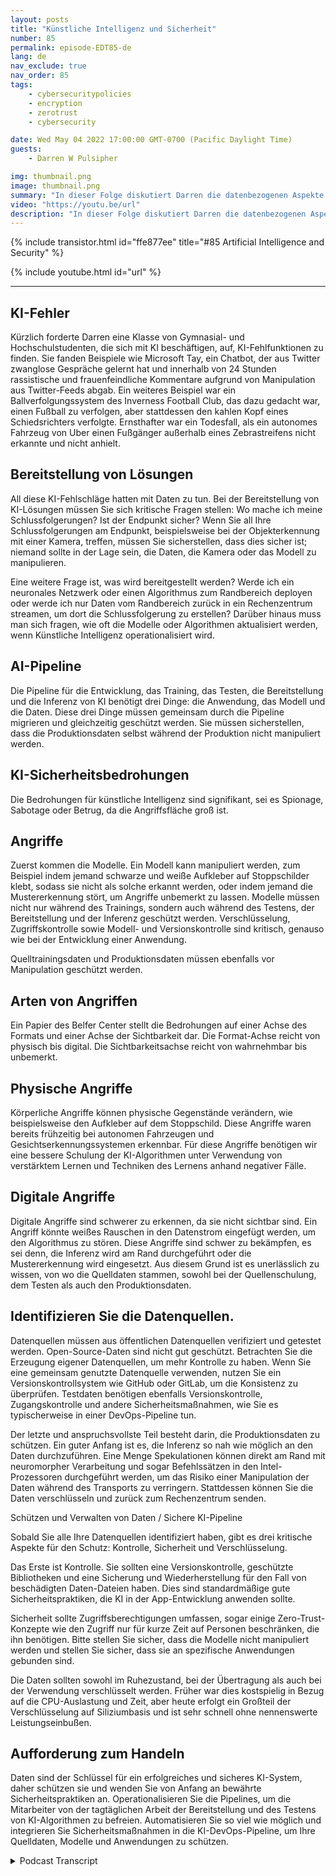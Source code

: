 ```yaml
---
layout: posts
title: "Künstliche Intelligenz und Sicherheit"
number: 85
permalink: episode-EDT85-de
lang: de
nav_exclude: true
nav_order: 85
tags:
    - cybersecuritypolicies
    - encryption
    - zerotrust
    - cybersecurity

date: Wed May 04 2022 17:00:00 GMT-0700 (Pacific Daylight Time)
guests:
    - Darren W Pulsipher

img: thumbnail.png
image: thumbnail.png
summary: "In dieser Folge diskutiert Darren die datenbezogenen Aspekte der künstlichen Intelligenz (KI) und die Bedeutung der Absicherung dieser Daten."
video: "https://youtu.be/url"
description: "In dieser Folge diskutiert Darren die datenbezogenen Aspekte der künstlichen Intelligenz (KI) und die Bedeutung der Absicherung dieser Daten."
---
```


<div>
{% include transistor.html id="ffe877ee" title="#85 Artificial Intelligence and Security" %}

{% include youtube.html id="url" %}
</div>

---

## KI-Fehler

Kürzlich forderte Darren eine Klasse von Gymnasial- und Hochschulstudenten, die sich mit KI beschäftigen, auf, KI-Fehlfunktionen zu finden. Sie fanden Beispiele wie Microsoft Tay, ein Chatbot, der aus Twitter zwanglose Gespräche gelernt hat und innerhalb von 24 Stunden rassistische und frauenfeindliche Kommentare aufgrund von Manipulation aus Twitter-Feeds abgab. Ein weiteres Beispiel war ein Ballverfolgungssystem des Inverness Football Club, das dazu gedacht war, einen Fußball zu verfolgen, aber stattdessen den kahlen Kopf eines Schiedsrichters verfolgte. Ernsthafter war ein Todesfall, als ein autonomes Fahrzeug von Uber einen Fußgänger außerhalb eines Zebrastreifens nicht erkannte und nicht anhielt.

## Bereitstellung von Lösungen

All diese KI-Fehlschläge hatten mit Daten zu tun. Bei der Bereitstellung von KI-Lösungen müssen Sie sich kritische Fragen stellen: Wo mache ich meine Schlussfolgerungen? Ist der Endpunkt sicher? Wenn Sie all Ihre Schlussfolgerungen am Endpunkt, beispielsweise bei der Objekterkennung mit einer Kamera, treffen, müssen Sie sicherstellen, dass dies sicher ist; niemand sollte in der Lage sein, die Daten, die Kamera oder das Modell zu manipulieren.

Eine weitere Frage ist, was wird bereitgestellt werden? Werde ich ein neuronales Netzwerk oder einen Algorithmus zum Randbereich deployen oder werde ich nur Daten vom Randbereich zurück in ein Rechenzentrum streamen, um dort die Schlussfolgerung zu erstellen? Darüber hinaus muss man sich fragen, wie oft die Modelle oder Algorithmen aktualisiert werden, wenn Künstliche Intelligenz operationalisiert wird.

## AI-Pipeline

Die Pipeline für die Entwicklung, das Training, das Testen, die Bereitstellung und die Inferenz von KI benötigt drei Dinge: die Anwendung, das Modell und die Daten. Diese drei Dinge müssen gemeinsam durch die Pipeline migrieren und gleichzeitig geschützt werden. Sie müssen sicherstellen, dass die Produktionsdaten selbst während der Produktion nicht manipuliert werden.

## KI-Sicherheitsbedrohungen

Die Bedrohungen für künstliche Intelligenz sind signifikant, sei es Spionage, Sabotage oder Betrug, da die Angriffsfläche groß ist.

## Angriffe

Zuerst kommen die Modelle. Ein Modell kann manipuliert werden, zum Beispiel indem jemand schwarze und weiße Aufkleber auf Stoppschilder klebt, sodass sie nicht als solche erkannt werden, oder indem jemand die Mustererkennung stört, um Angriffe unbemerkt zu lassen. Modelle müssen nicht nur während des Trainings, sondern auch während des Testens, der Bereitstellung und der Inferenz geschützt werden. Verschlüsselung, Zugriffskontrolle sowie Modell- und Versionskontrolle sind kritisch, genauso wie bei der Entwicklung einer Anwendung.

Quelltrainingsdaten und Produktionsdaten müssen ebenfalls vor Manipulation geschützt werden.

## Arten von Angriffen

Ein Papier des Belfer Center stellt die Bedrohungen auf einer Achse des Formats und einer Achse der Sichtbarkeit dar. Die Format-Achse reicht von physisch bis digital. Die Sichtbarkeitsachse reicht von wahrnehmbar bis unbemerkt.

## Physische Angriffe

Körperliche Angriffe können physische Gegenstände verändern, wie beispielsweise den Aufkleber auf dem Stoppschild. Diese Angriffe waren bereits frühzeitig bei autonomen Fahrzeugen und Gesichtserkennungssystemen erkennbar. Für diese Angriffe benötigen wir eine bessere Schulung der KI-Algorithmen unter Verwendung von verstärktem Lernen und Techniken des Lernens anhand negativer Fälle.

## Digitale Angriffe

Digitale Angriffe sind schwerer zu erkennen, da sie nicht sichtbar sind. Ein Angriff könnte weißes Rauschen in den Datenstrom eingefügt werden, um den Algorithmus zu stören. Diese Angriffe sind schwer zu bekämpfen, es sei denn, die Inferenz wird am Rand durchgeführt oder die Mustererkennung wird eingesetzt. Aus diesem Grund ist es unerlässlich zu wissen, von wo die Quelldaten stammen, sowohl bei der Quellenschulung, dem Testen als auch den Produktionsdaten.

## Identifizieren Sie die Datenquellen.

Datenquellen müssen aus öffentlichen Datenquellen verifiziert und getestet werden. Open-Source-Daten sind nicht gut geschützt. Betrachten Sie die Erzeugung eigener Datenquellen, um mehr Kontrolle zu haben. Wenn Sie eine gemeinsam genutzte Datenquelle verwenden, nutzen Sie ein Versionskontrollsystem wie GitHub oder GitLab, um die Konsistenz zu überprüfen. Testdaten benötigen ebenfalls Versionskontrolle, Zugangskontrolle und andere Sicherheitsmaßnahmen, wie Sie es typischerweise in einer DevOps-Pipeline tun.

Der letzte und anspruchsvollste Teil besteht darin, die Produktionsdaten zu schützen. Ein guter Anfang ist es, die Inferenz so nah wie möglich an den Daten durchzuführen. Eine Menge Spekulationen können direkt am Rand mit neuromorpher Verarbeitung und sogar Befehlssätzen in den Intel-Prozessoren durchgeführt werden, um das Risiko einer Manipulation der Daten während des Transports zu verringern. Stattdessen können Sie die Daten verschlüsseln und zurück zum Rechenzentrum senden.

Schützen und Verwalten von Daten / Sichere KI-Pipeline

Sobald Sie alle Ihre Datenquellen identifiziert haben, gibt es drei kritische Aspekte für den Schutz: Kontrolle, Sicherheit und Verschlüsselung.

Das Erste ist Kontrolle. Sie sollten eine Versionskontrolle, geschützte Bibliotheken und eine Sicherung und Wiederherstellung für den Fall von beschädigten Daten-Dateien haben. Dies sind standardmäßige gute Sicherheitspraktiken, die KI in der App-Entwicklung anwenden sollte.

Sicherheit sollte Zugriffsberechtigungen umfassen, sogar einige Zero-Trust-Konzepte wie den Zugriff nur für kurze Zeit auf Personen beschränken, die ihn benötigen. Bitte stellen Sie sicher, dass die Modelle nicht manipuliert werden und stellen Sie sicher, dass sie an spezifische Anwendungen gebunden sind.

Die Daten sollten sowohl im Ruhezustand, bei der Übertragung als auch bei der Verwendung verschlüsselt werden. Früher war dies kostspielig in Bezug auf die CPU-Auslastung und Zeit, aber heute erfolgt ein Großteil der Verschlüsselung auf Siliziumbasis und ist sehr schnell ohne nennenswerte Leistungseinbußen.

## Aufforderung zum Handeln

Daten sind der Schlüssel für ein erfolgreiches und sicheres KI-System, daher schützen sie und wenden Sie von Anfang an bewährte Sicherheitspraktiken an. Operationalisieren Sie die Pipelines, um die Mitarbeiter von der tagtäglichen Arbeit der Bereitstellung und des Testens von KI-Algorithmen zu befreien. Automatisieren Sie so viel wie möglich und integrieren Sie Sicherheitsmaßnahmen in die KI-DevOps-Pipeline, um Ihre Quelldaten, Modelle und Anwendungen zu schützen.



<details>
<summary> Podcast Transcript </summary>

<p></p>

</details>
